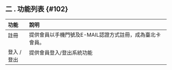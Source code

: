 ## **二 . 功能列表** {#102}

| 功能 | 說明 |
| :--- | :---|
| 註冊           |提供會員以手機門號及E-MAIL認證方式註冊，成為臺北卡會員。                                                                   |
| 登入  /  登出  | 提供會員登入/登出系統功能                                                                                               |
